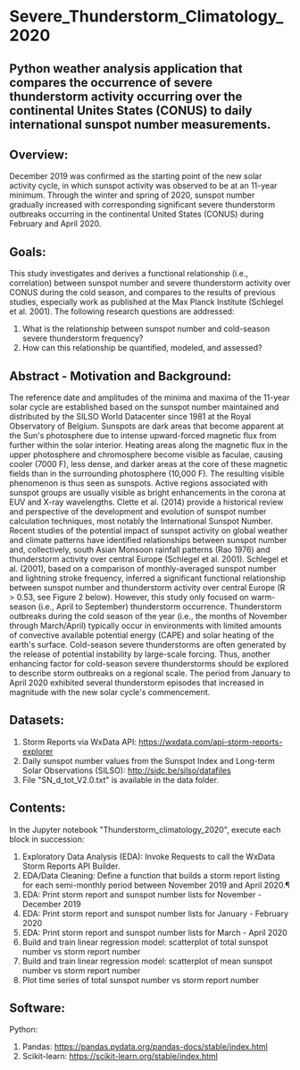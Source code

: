 # Severe_Thunderstorm_Climatology_2020
## Python weather analysis application that compares the occurrence of severe thunderstorm activity occurring over the continental Unites States (CONUS) to daily international sunspot number measurements.

## Overview:  
December 2019 was confirmed as the starting point of the new solar activity cycle, in which sunspot activity was observed to be at an 11-year minimum. Through the winter and spring of 2020, sunspot number gradually increased with corresponding significant severe thunderstorm outbreaks occurring in the continental United States (CONUS) during February and April 2020.

## Goals: 
This study investigates and derives a functional relationship (i.e., correlation) between sunspot number and severe thunderstorm activity over CONUS during the cold season, and compares to the results of previous studies, especially work as published at the Max Planck Institute (Schlegel et al. 2001). The following research questions are addressed:
1. What is the relationship between sunspot number and cold-season severe thunderstorm frequency?
2. How can this relationship be quantified, modeled, and assessed?

## Abstract - Motivation and Background:
The reference date and amplitudes of the minima and maxima of the 11-year solar cycle are established based on the sunspot number maintained and distributed by the SILSO World Datacenter since 1981 at the Royal Observatory of Belgium. Sunspots are dark areas that become apparent at the Sun's photosphere due to intense upward-forced magnetic flux from further within the solar interior. Heating areas along the magnetic flux in the upper photosphere and chromosphere become visible as faculae, causing cooler (7000 F), less dense, and darker areas at the core of these magnetic fields than in the surrounding photosphere (10,000 F). The resulting visible phenomenon is thus seen as sunspots. Active regions associated with sunspot groups are usually visible as bright enhancements in the corona at EUV and X-ray wavelengths.  Clette et al. (2014) provide a historical review and perspective of the development and evolution of sunspot number calculation techniques, most notably the International Sunspot Number.  Recent studies of the potential impact of sunspot activity on global weather and climate patterns have identified relationships between sunspot number and, collectively, south Asian Monsoon rainfall patterns (Rao 1976) and thunderstorm activity over central Europe (Schlegel et al. 2001).  Schlegel et al. (2001), based on a comparison of monthly-averaged sunspot number and lightning stroke frequency, inferred a significant functional relationship between sunspot number and thunderstorm activity over central Europe (R > 0.53, see Figure 2 below). However, this study only focused on warm-season (i.e., April to September) thunderstorm occurrence. Thunderstorm outbreaks during the cold season of the year (i.e., the months of November through March/April) typically occur in environments with limited amounts of convective available potential energy (CAPE) and solar heating of the earth's surface. Cold-season severe thunderstorms are often generated by the release of potential instability by large-scale forcing. Thus, another enhancing factor for cold-season severe thunderstorms should be explored to describe storm outbreaks on a regional scale. The period from January to April 2020 exhibited several thunderstorm episodes that increased in magnitude with the new solar cycle's commencement.

## Datasets:
1) Storm Reports via WxData API: https://wxdata.com/api-storm-reports-explorer
2) Daily sunspot number values from the Sunspot Index and Long-term Solar Observations (SILSO): http://sidc.be/silso/datafiles
3) File "SN_d_tot_V2.0.txt" is available in the data folder.

## Contents:
In the Jupyter notebook "Thunderstorm_climatology_2020", execute each block in succession:
1) Exploratory Data Analysis (EDA): Invoke Requests to call the WxData Storm Reports API Builder.
2) EDA/Data Cleaning: Define a function that builds a storm report listing for each semi-monthly period between November 2019 and April 2020.¶
3) EDA: Print storm report and sunspot number lists for November - December 2019
4) EDA: Print storm report and sunspot number lists for January - February 2020
5) EDA: Print storm report and sunspot number lists for March - April 2020
6) Build and train linear regression model: scatterplot of total sunspot number vs storm report number
7) Build and train linear regression model: scatterplot of mean sunspot number vs storm report number
8) Plot time series of total sunspot number vs storm report number

## Software:
Python:
1) Pandas: https://pandas.pydata.org/pandas-docs/stable/index.html
2) Scikit-learn: https://scikit-learn.org/stable/index.html

